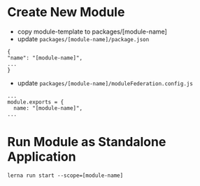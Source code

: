 # Create New Module
* copy module-template to packages/[module-name]
* update ```packages/[module-name]/package.json```
```
{
"name": "[module-name]",
...
}
```
* update ```packages/[module-name]/moduleFederation.config.js ```
```
...
module.exports = {
  name: "[module-name]",
...

```

# Run Module as Standalone Application
```
lerna run start --scope=[module-name]

```
